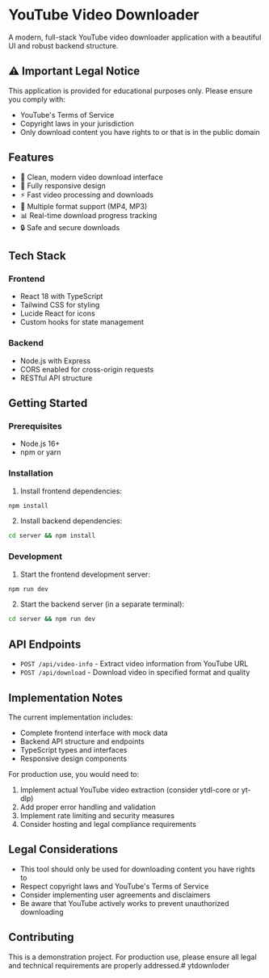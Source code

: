 # YouTube Video Downloader

A modern, full-stack YouTube video downloader application with a beautiful UI and robust backend structure.

## ⚠️ Important Legal Notice

This application is provided for educational purposes only. Please ensure you comply with:
- YouTube's Terms of Service
- Copyright laws in your jurisdiction
- Only download content you have rights to or that is in the public domain

## Features

- 🎥 Clean, modern video download interface
- 📱 Fully responsive design
- ⚡ Fast video processing and downloads
- 🎵 Multiple format support (MP4, MP3)
- 📊 Real-time download progress tracking
- 🔒 Safe and secure downloads

## Tech Stack

### Frontend
- React 18 with TypeScript
- Tailwind CSS for styling
- Lucide React for icons
- Custom hooks for state management

### Backend
- Node.js with Express
- CORS enabled for cross-origin requests
- RESTful API structure

## Getting Started

### Prerequisites
- Node.js 16+ 
- npm or yarn

### Installation

1. Install frontend dependencies:
```bash
npm install
```

2. Install backend dependencies:
```bash
cd server && npm install
```

### Development

1. Start the frontend development server:
```bash
npm run dev
```

2. Start the backend server (in a separate terminal):
```bash
cd server && npm run dev
```

## API Endpoints

- `POST /api/video-info` - Extract video information from YouTube URL
- `POST /api/download` - Download video in specified format and quality

## Implementation Notes

The current implementation includes:
- Complete frontend interface with mock data
- Backend API structure and endpoints
- TypeScript types and interfaces
- Responsive design components

For production use, you would need to:
1. Implement actual YouTube video extraction (consider ytdl-core or yt-dlp)
2. Add proper error handling and validation
3. Implement rate limiting and security measures
4. Consider hosting and legal compliance requirements

## Legal Considerations

- This tool should only be used for downloading content you have rights to
- Respect copyright laws and YouTube's Terms of Service
- Consider implementing user agreements and disclaimers
- Be aware that YouTube actively works to prevent unauthorized downloading

## Contributing

This is a demonstration project. For production use, please ensure all legal and technical requirements are properly addressed.#   y t d o w n l o d e r  
 